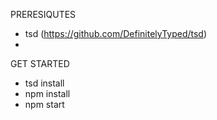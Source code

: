 PRERESIQUTES
- tsd (https://github.com/DefinitelyTyped/tsd)
-

GET STARTED
- tsd install
- npm install
- npm start
